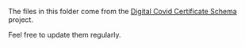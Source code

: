 

The files in this folder come from the [Digital Covid Certificate Schema](https://github.com/ehn-digital-green-development/ehn-dgc-schema) project.

Feel free to update them regularly.
